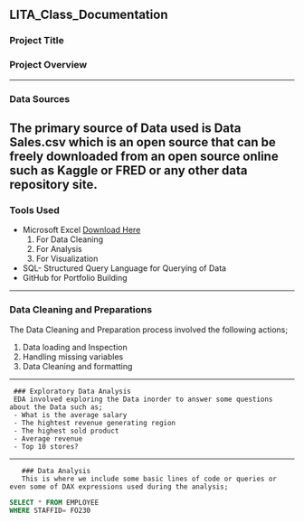 ## LITA_Class_Documentation

### Project Title

### Project Overview
---
### Data Sources 
The primary source of Data used is Data Sales.csv which is an open source that can be freely downloaded from an open source online such as Kaggle or FRED or any other data repository site.
---
### Tools Used
- Microsoft Excel [Download Here](https://www.microsoft.com)
  1. For Data Cleaning
  2. For Analysis
  3. For Visualization
- SQL- Structured Query Language for Querying of Data
-  GitHub for Portfolio Building 
---
### Data Cleaning and Preparations
The Data Cleaning and Preparation process involved the following actions;
  1. Data loading and Inspection
  2. Handling missing variables
  3. Data Cleaning and formatting
 ---
     ### Exploratory Data Analysis
     EDA involved exploring the Data inorder to answer some questions about the Data such as;
     - What is the average salary
     - The hightest revenue generating region
     - The highest sold product
     - Average revenue
     - Top 10 stores?
   --- 
       ### Data Analysis
       This is where we include some basic lines of code or queries or even some of DAX expressions used during the analysis;
       
``` SQL
SELECT * FROM EMPLOYEE
WHERE STAFFID= FO230

       
     
